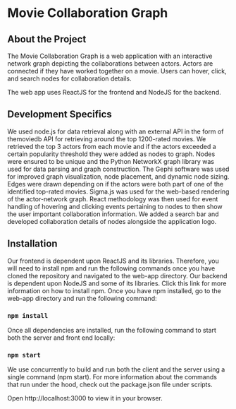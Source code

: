 # Movie Collaboration Graph
## About the Project
The Movie Collaboration Graph is a web application with an interactive network graph depicting the collaborations between actors. Actors are connected if they have worked together on a movie. Users can hover, click, and search nodes for collaboration details. 

The web app uses ReactJS for the frontend and NodeJS for the backend.

## Development Specifics
We used node.js for data retrieval along with an external API in the form of themoviedb API for retrieving around the top 1200-rated movies. We retrieved the top 3 actors from each movie and if the actors exceeded a certain popularity threshold they were added as nodes to graph. Nodes were ensured to be unique and the Python NetworkX graph library was used for data parsing and graph construction. The Gephi software was used for improved graph visualization, node placement, and dynamic node sizing. Edges were drawn depending on if the actors were both part of one of the identified top-rated movies. Sigma.js was used for the web-based rendering of the actor-network graph. React methodology was then used for event handling of hovering and clicking events pertaining to nodes to then show the user important collaboration information. We added a search bar and developed collaboration details of nodes alongside the application logo.

## Installation
Our frontend is dependent upon ReactJS and its libraries. Therefore, you will need to install npm and run the following commands once you have cloned the repository and navigated to the web-app directory. Our backend is dependent upon NodeJS and some of its libraries. Click this link for more information on how to install npm. Once you have npm installed, go to the web-app directory and run the following command:

### `npm install`
Once all dependencies are installed, run the following command to start both the server and front end locally:

### `npm start`
We use concurrently to build and run both the client and the server using a single command (npm start). For more information about the commands that run under the hood, check out the package.json file under scripts.

Open http://localhost:3000 to view it in your browser.

